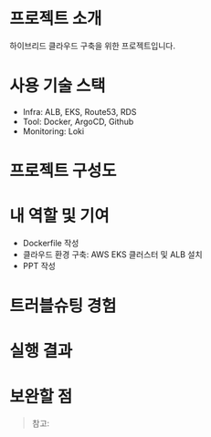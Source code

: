 # 프로젝트 소개 
하이브리드 클라우드 구축을 위한 프로젝트입니다. 

# 사용 기술 스택 
- Infra: ALB, EKS, Route53, RDS
- Tool: Docker, ArgoCD, Github
- Monitoring: Loki








# 프로젝트 구성도 




# 내 역할 및 기여 
- Dockerfile 작성
- 클라우드 환경 구축: AWS EKS 클러스터 및 ALB 설치
- PPT 작성


# 트러블슈팅 경험 


# 실행 결과 



# 보완할 점 


> 참고:

